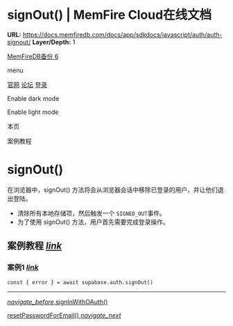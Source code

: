 # signOut() | MemFire Cloud在线文档

**URL:** https://docs.memfiredb.com/docs/app/sdkdocs/javascript/auth/auth-signout/
**Layer/Depth:** 1

[MemFireDB备份 6](/)

menu

[官网](https://memfiredb.com/)
[论坛](https://community.memfiredb.com/)
[登录](https://cloud.memfiredb.com/auth/login)

Enable dark mode

Enable light mode

本页

案例教程

# signOut()

在浏览器中，signOut() 方法将会从浏览器会话中移除已登录的用户，并让他们退出登陆。

* 清除所有本地存储项，然后触发一个 `SIGNED_OUT`事件。
* 为了使用 signOut() 方法，用户首先需要完成登录操作。

## 案例教程 [*link*](#%e6%a1%88%e4%be%8b%e6%95%99%e7%a8%8b)

### 案例1 [*link*](#%e6%a1%88%e4%be%8b1)

```
const { error } = await supabase.auth.signOut()
```

---

[*navigate\_before* signInWithOAuth()](/docs/app/sdkdocs/javascript/auth/auth-signinwithoauth/)

[resetPasswordForEmail() *navigate\_next*](/docs/app/sdkdocs/javascript/auth/auth-resetpasswordforemail/)